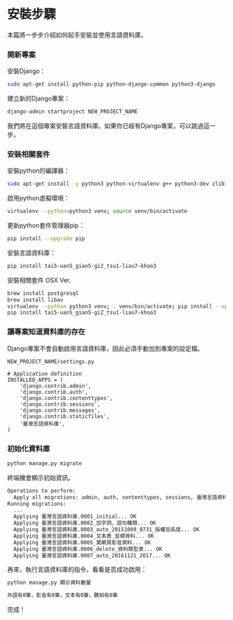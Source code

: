 # 安裝步驟

本篇將一步步介紹如何起手安裝並使用言語資料庫。

### 開新專案

安裝Django：

```bash
sudo apt-get install python-pip python-django-common python3-django
```

建立新的Django專案：

```bash
django-admin startproject NEW_PROJECT_NAME
```

我們將在這個專案安裝言語資料庫。如果你已經有Django專案，可以跳過這一步。

### 安裝相關套件

安裝python的編譯器：

```bash
sudo apt-get install -y python3 python-virtualenv g++ python3-dev zlib1g-dev libbz2-dev liblzma-dev libboost-all-dev libyaml-dev libav-tools libmp3lame0 libavcodec-extra-* libpq-dev python3-dev postgresql postgresql-contrib # pgsql
```

啟用python虛擬環境：

```bash
virtualenv --python=python3 venv; source venv/bin/activate
```

更新python套件管理器pip：

```bash
pip install --upgrade pip
```

安裝言語資料庫：

```bash
pip install tai5-uan5_gian5-gi2_tsu1-liau7-khoo3
```

安裝相關套件 OSX Ver.

```bash
brew install postgresql
brew install libav
virtualenv --python python3 venv; . venv/bin/activate; pip install --upgrade pip # 設置環境檔
pip install tai5-uan5_gian5-gi2_tsu1-liau7-khoo3
```

### 讓專案知道資料庫的存在

Django專案不會自動啟用言語資料庫，因此必須手動加到專案的設定檔。

`NEW_PROJECT_NAME/settings.py`

```python3
# Application definition
INSTALLED_APPS = (
    'django.contrib.admin',
    'django.contrib.auth',
    'django.contrib.contenttypes',
    'django.contrib.sessions',
    'django.contrib.messages',
    'django.contrib.staticfiles',
    '臺灣言語資料庫',
)
```

### 初始化資料庫

```bash
python manage.py migrate
```

終端機會顯示初始資訊。

```bash
Operations to perform:
  Apply all migrations: admin, auth, contenttypes, sessions, 臺灣言語資料庫
Running migrations:
  ...
  Applying 臺灣言語資料庫.0001_initial... OK
  Applying 臺灣言語資料庫.0002_加字詞、語句種類... OK
  Applying 臺灣言語資料庫.0003_auto_20151009_0731_版權加長度... OK
  Applying 臺灣言語資料庫.0004_文本表_音標資料... OK
  Applying 臺灣言語資料庫.0005_莫網頁影音資料... OK
  Applying 臺灣言語資料庫.0006_delete_資料類型表... OK
  Applying 臺灣言語資料庫.0007_auto_20161121_2017... OK
```

再來，執行言語資料庫的指令，看看是否成功啟用：

```bash
python manage.py 顯示資料數量

外語有0筆，影音有0筆，文本有0筆，聽拍有0筆
```

完成！

